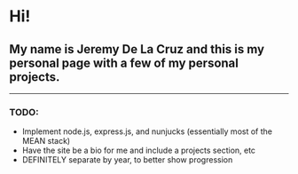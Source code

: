# Hi!
## My name is Jeremy De La Cruz and this is my personal page with a few of my personal projects.
----------------------------
### TODO:
- Implement node.js, express.js, and nunjucks (essentially most of the MEAN stack)
- Have the site be a bio for me and include a projects section, etc
- DEFINITELY separate by year, to better show progression